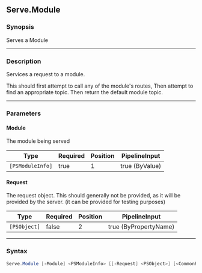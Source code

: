 Serve.Module
------------

### Synopsis
Serves a Module

---

### Description

Services a request to a module.

This should first attempt to call any of the module's routes,
Then attempt to find an appropriate topic.
Then return the default module topic.

---

### Parameters
#### **Module**
The module being served

|Type            |Required|Position|PipelineInput |
|----------------|--------|--------|--------------|
|`[PSModuleInfo]`|true    |1       |true (ByValue)|

#### **Request**
The request object.
This should generally not be provided, as it will be provided by the server.
(it can be provided for testing purposes)

|Type        |Required|Position|PipelineInput        |
|------------|--------|--------|---------------------|
|`[PSObject]`|false   |2       |true (ByPropertyName)|

---

### Syntax
```PowerShell
Serve.Module [-Module] <PSModuleInfo> [[-Request] <PSObject>] [<CommonParameters>]
```
